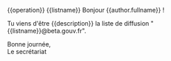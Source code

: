 {{operation}} {{listname}}
Bonjour {{author.fullname}} !

Tu viens d'être {{description}} la liste de diffusion "{{listname}}@beta.gouv.fr".

Bonne journée,  
Le secrétariat
